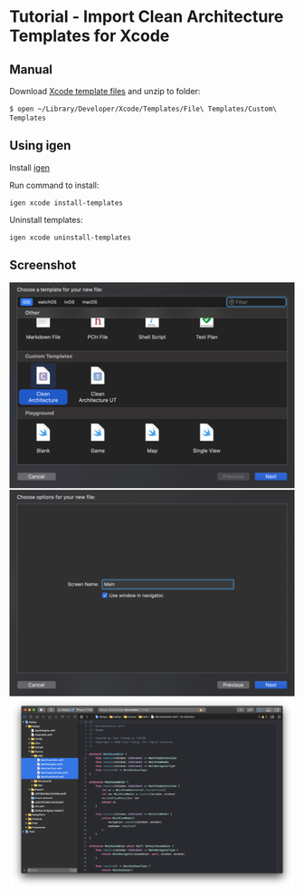 # Tutorial - Import Clean Architecture Templates for Xcode

## Manual

Download [Xcode template files](files/xcode_templates.zip) and unzip to folder:

```
$ open ~/Library/Developer/Xcode/Templates/File\ Templates/Custom\ Templates
```

## Using igen

Install  [igen](https://github.com/tuan188/MGiGen)

Run command to install:

```
igen xcode install-templates

```

Uninstall templates:

```
igen xcode uninstall-templates

```

## Screenshot

<img width="600" alt="Xcode templates" src="images/xcode_templates.png">

<img width="600" alt="Template scene name" src="images/template_scene_name.png">

<img alt="Templates" src="images/templates.png">



